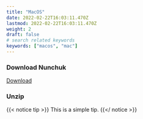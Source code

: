 ```yaml
---
title: "MacOS"
date: 2022-02-22T16:03:11.470Z
lastmod: 2022-02-22T16:03:11.470Z
weight: 2
draft: false
# search related keywords
keywords: ["macos", "mac"]
---
```


### Download Nunchuk

[Download](https://nunchuk-downloads.s3.ap-southeast-1.amazonaws.com/v1.9.6/nunchuk-windows-v1.9.6.zip)

### Unzip
{{< notice tip >}}
  This is a simple tip.
{{</ notice >}}


